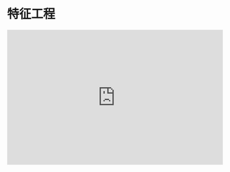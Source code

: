 # 特征工程

<embed type="application/pdf" width="100%" style="aspect-ratio: 16/10;" src="https://r2.leovan.tech/ds-python/lecture/07-feature-engineering.pdf#navpanes=0&view=Fit">
